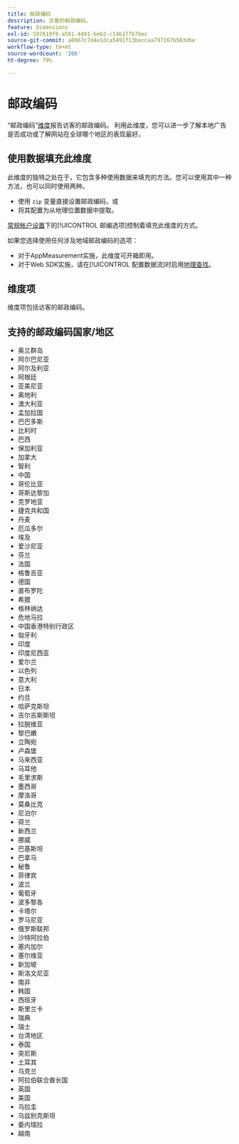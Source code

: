 ```yaml
---
title: 邮政编码
description: 访客的邮政编码。
feature: Dimensions
exl-id: 597619f8-a581-4491-beb2-c14b1f7b7bec
source-git-commit: a6967c7d4e1dca5491f13beccaa797167b503d6e
workflow-type: tm+mt
source-wordcount: '266'
ht-degree: 79%

---
```


# 邮政编码

“邮政编码”[维度](overview.md)报告访客的邮政编码。 利用此维度，您可以进一步了解本地广告是否成功或了解网站在全球哪个地区的表现最好。

## 使用数据填充此维度

此维度的独特之处在于，它包含多种使用数据来填充的方法。您可以使用其中一种方法，也可以同时使用两种。

* 使用 `zip` 变量直接设置邮政编码，或
* 将其配置为从地理位置数据中提取。

[常规帐户设置](/help/admin/tools/manage-rs/edit-settings/general/general-acct-settings-admin.md)下的[!UICONTROL 邮编选项]控制着填充此维度的方式。

如果您选择使用任何涉及地域邮政编码的选项：

* 对于AppMeasurement实施，此维度可开箱即用。
* 对于Web SDK实施，请在[!UICONTROL 配置数据流]时启用[地理查找](https://experienceleague.adobe.com/docs/experience-platform/datastreams/configure.html)。

## 维度项

维度项包括访客的邮政编码。

## 支持的邮政编码国家/地区

* 奥兰群岛
* 阿尔巴尼亚
* 阿尔及利亚
* 阿根廷
* 亚美尼亚
* 奥地利
* 澳大利亚
* 孟加拉国
* 巴巴多斯
* 比利时
* 巴西
* 保加利亚
* 加拿大
* 智利
* 中国
* 哥伦比亚
* 哥斯达黎加
* 克罗地亚
* 捷克共和国
* 丹麦
* 厄瓜多尔
* 埃及
* 爱沙尼亚
* 芬兰
* 法国
* 格鲁吉亚
* 德国
* 直布罗陀
* 希腊
* 格林纳达
* 危地马拉
* 中国香港特别行政区
* 匈牙利
* 印度
* 印度尼西亚
* 爱尔兰
* 以色列
* 意大利
* 日本
* 约旦
* 哈萨克斯坦
* 吉尔吉斯斯坦
* 拉脱维亚
* 黎巴嫩
* 立陶宛
* 卢森堡
* 马来西亚
* 马耳他
* 毛里求斯
* 墨西哥
* 摩洛哥
* 莫桑比克
* 尼泊尔
* 荷兰
* 新西兰
* 挪威
* 巴基斯坦
* 巴拿马
* 秘鲁
* 菲律宾
* 波兰
* 葡萄牙
* 波多黎各
* 卡塔尔
* 罗马尼亚
* 俄罗斯联邦
* 沙特阿拉伯
* 塞内加尔
* 塞尔维亚
* 新加坡
* 斯洛文尼亚
* 南非
* 韩国
* 西班牙
* 斯里兰卡
* 瑞典
* 瑞士
* 台湾地区
* 泰国
* 突尼斯
* 土耳其
* 乌克兰
* 阿拉伯联合酋长国
* 英国
* 美国
* 乌拉圭
* 乌兹别克斯坦
* 委内瑞拉
* 越南
